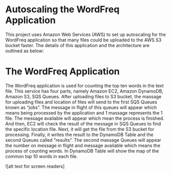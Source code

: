 # Autoscaling the WordFreq Application

This project uses Amazon Web Services (AWS) to set up autoscaling for the WordFreq application so that many files could be uploaded to the AWS S3 bucket faster. The details of this application and the architecture are outlined as below:

# The WordFreq Application

The WordFreq application is used for counting the top ten words in the text file. This service has four parts, namely Amazon EC2, Amazon DynamoDB, Amazon S3, SQS Queues. After uploading files to S3 bucket, the massage for uploading files and location of files will send to the first SQS Queues known as “jobs”. The message in flight of this queues will appear which means being processed by the application and 1 massage represents the 1 file. The message available will appear which mean the process is finished. And then, EC2 will check the result of the message in SQS Queues to find the specific location file. Next, it will get the file from the S3 bucket for processing. Finally, it writes the result to the DynamoDB Table and the second Queues called “results”. The second massage Queues will appear the number on message in flight and message available which means the process of counting words. In DynamoDB Table will show the map of the common top 10 words in each file.



![alt text for screen readers]